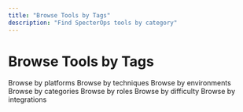 ```yaml
---
title: "Browse Tools by Tags"
description: "Find SpecterOps tools by category"
---
```


# Browse Tools by Tags

<CardGroup cols={2}>
  <Card title="Platforms" href="./platforms">
    Browse by platforms
  </Card>
  <Card title="Techniques" href="./techniques">
    Browse by techniques
  </Card>
  <Card title="Environments" href="./environments">
    Browse by environments
  </Card>
  <Card title="Categories" href="./categories">
    Browse by categories
  </Card>
  <Card title="Roles" href="./roles">
    Browse by roles
  </Card>
  <Card title="Difficulty" href="./difficulty">
    Browse by difficulty
  </Card>
  <Card title="Integrations" href="./integrations">
    Browse by integrations
  </Card>
</CardGroup>
